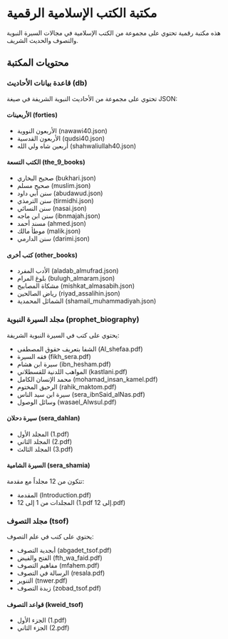 # مكتبة الكتب الإسلامية الرقمية

هذه مكتبة رقمية تحتوي على مجموعة من الكتب الإسلامية في مجالات السيرة النبوية والتصوف والحديث الشريف.

## محتويات المكتبة

### قاعدة بيانات الأحاديث (db)
تحتوي على مجموعة من الأحاديث النبوية الشريفة في صيغة JSON:

#### الأربعينات (forties)
- الأربعون النووية (nawawi40.json)
- الأربعون القدسية (qudsi40.json)
- أربعين شاه ولي الله (shahwaliullah40.json)

#### الكتب التسعة (the_9_books)
- صحيح البخاري (bukhari.json)
- صحيح مسلم (muslim.json)
- سنن أبي داود (abudawud.json)
- سنن الترمذي (tirmidhi.json)
- سنن النسائي (nasai.json)
- سنن ابن ماجه (ibnmajah.json)
- مسند أحمد (ahmed.json)
- موطأ مالك (malik.json)
- سنن الدارمي (darimi.json)

#### كتب أخرى (other_books)
- الأدب المفرد (aladab_almufrad.json)
- بلوغ المرام (bulugh_almaram.json)
- مشكاة المصابيح (mishkat_almasabih.json)
- رياض الصالحين (riyad_assalihin.json)
- الشمائل المحمدية (shamail_muhammadiyah.json)

### مجلد السيرة النبوية (prophet_biography)
يحتوي على كتب في السيرة النبوية الشريفة:
- الشفا بتعريف حقوق المصطفى (Al_shefaa.pdf)
- فقه السيرة (fikh_sera.pdf)
- سيرة ابن هشام (ibn_hesham.pdf)
- المواهب اللدنية للقسطلاني (kastlani.pdf)
- محمد الإنسان الكامل (mohamad_insan_kamel.pdf)
- الرحيق المختوم (rahik_maktom.pdf)
- سيرة ابن سيد الناس (sera_ibnSaid_alNas.pdf)
- وسائل الوصول (wasael_Alwsul.pdf)

#### سيرة دحلان (sera_dahlan)
- المجلد الأول (1.pdf)
- المجلد الثاني (2.pdf)
- المجلد الثالث (3.pdf)

#### السيرة الشامية (sera_shamia)
تتكون من 12 مجلداً مع مقدمة:
- المقدمة (Introduction.pdf)
- المجلدات من 1 إلى 12 (1.pdf إلى 12.pdf)

### مجلد التصوف (tsof)
يحتوي على كتب في علم التصوف:
- أبجدية التصوف (abgadet_tsof.pdf)
- الفتح والفيض (fth_wa_faid.pdf)
- مفاهيم التصوف (mfahem.pdf)
- الرسالة في التصوف (resala.pdf)
- التنوير (tnwer.pdf)
- زبدة التصوف (zobad_tsof.pdf)

#### قواعد التصوف (kweid_tsof)
- الجزء الأول (1.pdf)
- الجزء الثاني (2.pdf)
